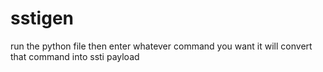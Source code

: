 # sstigen
run the python file 
then enter whatever command you want it will convert that command into ssti payload
